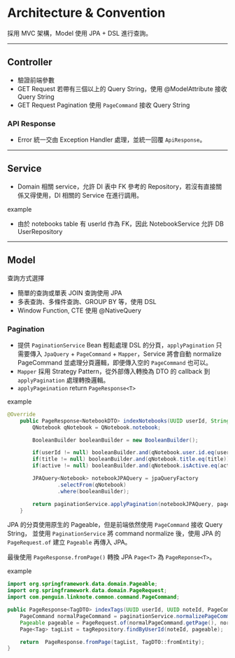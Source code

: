 # Architecture & Convention 
採用 MVC 架構，Model 使用 JPA + DSL 進行查詢。

---

## Controller 
- 驗證前端參數
- GET Request 若帶有三個以上的 Query String，使用 @ModelAttribute 接收 Query String
- GET Request Pagination 使用 `PageCommand` 接收 Query String

### API Response
- Error 統一交由 Exception Handler 處理，並統一回覆 `ApiResponse`。

---

## Service
- Domain 相關 service，允許 DI 表中 FK 參考的 Repository，若沒有直接關係又得使用，DI 相關的 Service 在進行調用。

example
- 由於 notebooks table 有 userId 作為 FK，因此 NotebookService 允許 DB UserRepository

---

## Model
查詢方式選擇
- 簡單的查詢或單表 JOIN 查詢使用 JPA
- 多表查詢、多條件查詢、GROUP BY 等，使用 DSL
- Window Function, CTE 使用 @NativeQuery

### Pagination
- 提供 `PaginationService` Bean 輕鬆處理 DSL 的分頁，`applyPagination` 只需要傳入 `JpaQuery` + `PageCommand` + `Mapper`，Service 將會自動 normalize PageCommand 並處理分頁邏輯，即便傳入空的 `PageCommand` 也可以。
- `Mapper` 採用 Strategy Pattern，從外部傳入轉換為 DTO 的 callback 到 `applyPagination` 處理轉換邏輯。
- `applyPageination` return `PageResponse<T>`

example
```java
@Override
    public PageResponse<NotebookDTO> indexNotebooks(UUID userId, String title, Boolean active, PageCommand pageCommand) {
        QNotebook qNotebook = QNotebook.notebook;

        BooleanBuilder booleanBuilder = new BooleanBuilder();

        if(userId != null) booleanBuilder.and(qNotebook.user.id.eq(userId));
        if(title != null) booleanBuilder.and(qNotebook.title.eq(title));
        if(active != null) booleanBuilder.and(qNotebook.isActive.eq(active));

        JPAQuery<Notebook> notebookJPAQuery = jpaQueryFactory
                .selectFrom(qNotebook)
                .where(booleanBuilder);

        return paginationService.applyPagination(notebookJPAQuery, pageCommand, NotebookDTO::fromEntity);
    }
```

JPA 的分頁使用原生的 Pageable，但是前端依然使用 `PageCommand` 接收 Query String， 並使用 `PaginationService` 將 command normalize 後，使用 JPA 的 `PageRequest.of` 建立 `Pageable` 再傳入 JPA。

最後使用 `PageResponse.fromPage()` 轉換 JPA `Page<T>` 為 `PageReponse<T>`。

example
```java
import org.springframework.data.domain.Pageable;
import org.springframework.data.domain.PageRequest;
import com.penguin.linknote.common.command.PageCommand;

public PageResponse<TagDTO> indexTags(UUID userId, UUID noteId, PageCommand pageCommand) {
    PageCommand normalPageCommand = paginationService.normalizePageCommand(pageCommand);
    Pageable pageable = PageRequest.of(normalPageCommand.getPage(), normalPageCommand.getPageSize());
    Page<Tag> tagList = tagRepository.findByUserId(noteId, pageable);

    return  PageResponse.fromPage(tagList, TagDTO::fromEntity);
}
```